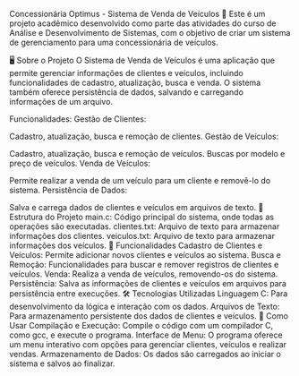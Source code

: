 Concessionária Optimus - Sistema de Venda de Veículos 🚗
Este é um projeto acadêmico desenvolvido como parte das atividades do curso de Análise e Desenvolvimento de Sistemas, com o objetivo de criar um sistema de gerenciamento para uma concessionária de veículos.

🖥️ Sobre o Projeto
O Sistema de Venda de Veículos é uma aplicação que permite gerenciar informações de clientes e veículos, incluindo funcionalidades de cadastro, atualização, busca e venda. O sistema também oferece persistência de dados, salvando e carregando informações de um arquivo.

Funcionalidades:
Gestão de Clientes:

Cadastro, atualização, busca e remoção de clientes.
Gestão de Veículos:

Cadastro, atualização, busca e remoção de veículos.
Buscas por modelo e preço de veículos.
Venda de Veículos:

Permite realizar a venda de um veículo para um cliente e removê-lo do sistema.
Persistência de Dados:

Salva e carrega dados de clientes e veículos em arquivos de texto.
📁 Estrutura do Projeto
main.c: Código principal do sistema, onde todas as operações são executadas.
clientes.txt: Arquivo de texto para armazenar informações dos clientes.
veiculos.txt: Arquivo de texto para armazenar informações dos veículos.
🚀 Funcionalidades
Cadastro de Clientes e Veículos: Permite adicionar novos clientes e veículos ao sistema.
Busca e Remoção: Funcionalidades para buscar e remover registros de clientes e veículos.
Venda: Realiza a venda de veículos, removendo-os do sistema.
Persistência: Salva as informações de clientes e veículos em arquivos para persistência entre execuções.
🛠️ Tecnologias Utilizadas
Linguagem C: Para desenvolvimento da lógica e interação com os dados.
Arquivos de Texto: Para armazenamento persistente dos dados de clientes e veículos.
📜 Como Usar
Compilação e Execução: Compile o código com um compilador C, como gcc, e execute o programa.
Interface de Menu: O programa oferece um menu interativo com opções para gerenciar clientes, veículos e realizar vendas.
Armazenamento de Dados: Os dados são carregados ao iniciar o sistema e salvos ao finalizar.
